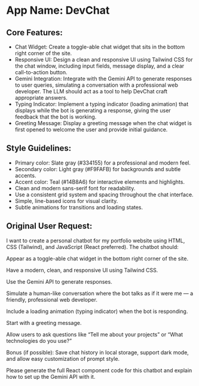 # **App Name**: DevChat

## Core Features:

- Chat Widget: Create a toggle-able chat widget that sits in the bottom right corner of the site.
- Responsive UI: Design a clean and responsive UI using Tailwind CSS for the chat window, including input fields, message display, and a clear call-to-action button.
- Gemini Integration: Integrate with the Gemini API to generate responses to user queries, simulating a conversation with a professional web developer. The LLM should act as a tool to help DevChat craft appropriate answers.
- Typing Indicator: Implement a typing indicator (loading animation) that displays while the bot is generating a response, giving the user feedback that the bot is working.
- Greeting Message: Display a greeting message when the chat widget is first opened to welcome the user and provide initial guidance.

## Style Guidelines:

- Primary color: Slate gray (#334155) for a professional and modern feel.
- Secondary color: Light gray (#F9FAFB) for backgrounds and subtle accents.
- Accent color: Teal (#14B8A6) for interactive elements and highlights.
- Clean and modern sans-serif font for readability.
- Use a consistent grid system and spacing throughout the chat interface.
- Simple, line-based icons for visual clarity.
- Subtle animations for transitions and loading states.

## Original User Request:
I want to create a personal chatbot for my portfolio website using HTML, CSS (Tailwind), and JavaScript (React preferred).
The chatbot should:

Appear as a toggle-able chat widget in the bottom right corner of the site.

Have a modern, clean, and responsive UI using Tailwind CSS.

Use the Gemini API to generate responses.

Simulate a human-like conversation where the bot talks as if it were me — a friendly, professional web developer.

Include a loading animation (typing indicator) when the bot is responding.

Start with a greeting message.

Allow users to ask questions like “Tell me about your projects” or “What technologies do you use?”

Bonus (if possible): Save chat history in local storage, support dark mode, and allow easy customization of prompt style.

Please generate the full React component code for this chatbot and explain how to set up the Gemini API with it.
  
